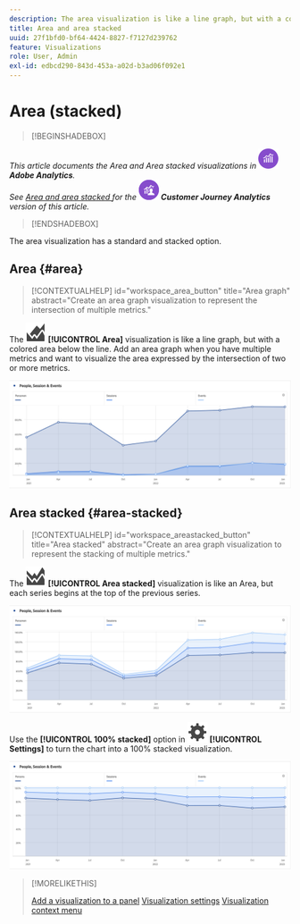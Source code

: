 ```yaml
---
description: The area visualization is like a line graph, but with a colored area below the line.
title: Area and area stacked
uuid: 27f1bfd0-bf64-4424-8827-f7127d239762
feature: Visualizations
role: User, Admin
exl-id: edbcd290-843d-453a-a02d-b3ad06f092e1
---
```

# Area (stacked)

>[!BEGINSHADEBOX]

_This article documents the Area and Area stacked visualizations in_ ![AdobeAnalytics](/help/assets/icons/AdobeAnalytics.svg) _**Adobe Analytics**._<br/>_See [Area and area stacked ](https://experienceleague.adobe.com/en/docs/analytics-platform/using/cja-workspace/visualizations/area) for the_ ![CustomerJourneyAnalytics](/help/assets/icons/CustomerJourneyAnalytics.svg) _**Customer Journey Analytics** version of this article._

>[!ENDSHADEBOX]

The area visualization has a standard and stacked option.

## Area {#area}

<!-- markdownlint-disable MD034 -->

>[!CONTEXTUALHELP]
>id="workspace_area_button"
>title="Area graph"
>abstract="Create an area graph visualization to represent the intersection of multiple metrics."

<!-- markdownlint-enable MD034 -->


The ![GraphArea](/help/assets/icons/GraphArea.svg) **[!UICONTROL Area]** visualization is like a line graph, but with a colored area below the line. Add an  area graph when you have multiple metrics and want to visualize the area expressed by the intersection of two or more metrics.

![Area visualization showing multiple metrics](assets/area.png)

## Area stacked {#area-stacked}

<!-- markdownlint-disable MD034 -->

>[!CONTEXTUALHELP]
>id="workspace_areastacked_button"
>title="Area stacked"
>abstract="Create an area graph visualization to represent the stacking of multiple metrics."

<!-- markdownlint-enable MD034 -->


The ![GraphAreaStacked](/help/assets/icons/GraphAreaStacked.svg) **[!UICONTROL Area stacked]** visualization is like an Area, but each series begins at the top of the previous series.

![Area stacked showing each series at the top of the previous series.](assets/area-stacked.png)

Use the **[!UICONTROL 100% stacked]** option in ![Setting](/help/assets/icons/Setting.svg) **[!UICONTROL Settings]** to turn the chart into a 100% stacked visualization.

![Area Stacked showing a 100% stacked visualization.](assets/area-stacked100.png)

>[!MORELIKETHIS]
>
>[Add a visualization to a panel](/help/analyze/analysis-workspace/visualizations/freeform-analysis-visualizations.md#add-visualizations-to-a-panel)
>[Visualization settings](/help/analyze/analysis-workspace/visualizations/freeform-analysis-visualizations.md#settings)
>[Visualization context menu](/help/analyze/analysis-workspace/visualizations/freeform-analysis-visualizations.md#context-menu)
>
